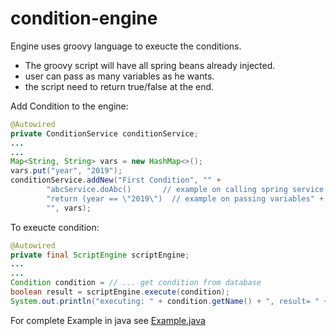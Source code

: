 # condition-engine

Engine uses groovy language to exeucte the conditions.

* The groovy script will have all spring beans already injected.
* user can pass as many variables as he wants.
* the script need to return true/false at the end.

Add Condition to the engine:

```java
@Autowired
private ConditionService conditionService;
...
...
Map<String, String> vars = new HashMap<>();
vars.put("year", "2019");
conditionService.addNew("First Condition", "" +
        "abcService.doAbc()       // example on calling spring service \n" +
        "return (year == \"2019\")  // example on passing variables" +
        "", vars);
```

To exeucte condition:

```java
@Autowired
private final ScriptEngine scriptEngine;
...
...
Condition condition = // ... get condition from database
boolean result = scriptEngine.execute(condition);
System.out.println("executing: " + condition.getName() + ", result= " + result);
```

For complete Example in java see [Example.java](https://github.com/mhewedy/condition-engine/blob/master/src/main/kotlin/com/example/demo/Example.java)
